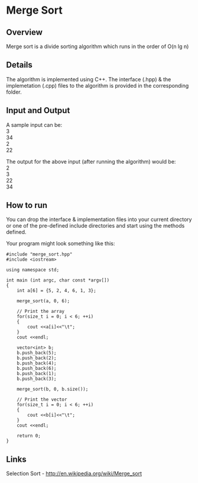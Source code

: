 # Merge Sort

## Overview
Merge sort is a divide  sorting algorithm which runs in the order of O(n lg n)

## Details
The algorithm is implemented using C++. The interface (.hpp) & the implemetation (.cpp) files to the algorithm is provided in the corresponding folder.

## Input and Output 

A sample input can be:  
3  
34  
2  
22

The output for the above input (after running the algorithm) would be:  
2  
3  
22  
34  

## How to run
You can drop the interface & implementation files into your current directory or one of the pre-defined include directories and start using the methods defined. 

Your program might look something like this:

    #include "merge_sort.hpp"
	#include <iostream>

	using namespace std;
	
	int main (int argc, char const *argv[])
	{
		int a[6] = {5, 2, 4, 6, 1, 3};
		
		merge_sort(a, 0, 6);
		
		// Print the array
		for(size_t i = 0; i < 6; ++i)
		{
			cout <<a[i]<<"\t";
		}
		cout <<endl;
		
		vector<int> b;
		b.push_back(5);
		b.push_back(2);
		b.push_back(4);
		b.push_back(6);
		b.push_back(1);
		b.push_back(3);
		
		merge_sort(b, 0, b.size());
		
		// Print the vector
		for(size_t i = 0; i < 6; ++i)
		{
			cout <<b[i]<<"\t";
		}
		cout <<endl;
		
		return 0;
	}


## Links
Selection Sort - <http://en.wikipedia.org/wiki/Merge_sort>